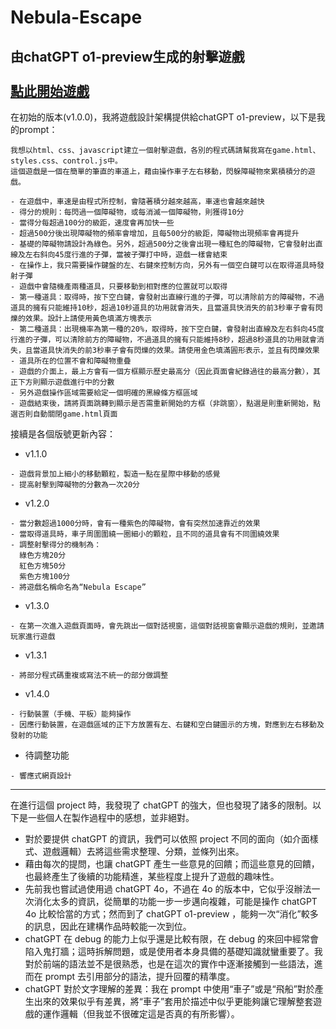 # Nebula-Escape
由chatGPT o1-preview生成的射擊遊戲<br>
<br>
<a href="https://davidhc1230.github.io/Nebula-Escape/game.html" target="_blank">點此開始遊戲</a>
---

在初始的版本(v1.0.0)，我將遊戲設計架構提供給chatGPT o1-preview，以下是我的prompt：
```
我想以html、css、javascript建立一個射擊遊戲，各別的程式碼請幫我寫在game.html、styles.css、control.js中。
這個遊戲是一個在簡單的筆直的車道上，藉由操作車子左右移動，閃躲障礙物來累積積分的遊戲。

- 在遊戲中，車速是由程式所控制，會隨著積分越來越高，車速也會越來越快
- 得分的規則：每閃過一個障礙物，或每消滅一個障礙物，則獲得10分
- 當得分每超過100分的級距，速度會再加快一些
- 超過500分後出現障礙物的頻率會增加，且每500分的級距，障礙物出現頻率會再提升
- 基礎的障礙物請設計為綠色。另外，超過500分之後會出現一種紅色的障礙物，它會發射出直線及左右斜向45度行進的子彈，當被子彈打中時，遊戲一樣會結束
- 在操作上，我只需要操作鍵盤的左、右鍵來控制方向，另外有一個空白鍵可以在取得道具時發射子彈
- 遊戲中會隨機產兩種道具，只要移動到相對應的位置就可以取得
- 第一種道具：取得時，按下空白鍵，會發射出直線行進的子彈，可以清除前方的障礙物，不過道具的擁有只能維持10秒，超過10秒道具的功用就會消失，且當道具快消失的前3秒車子會有閃爍的效果。設計上請使用黃色填滿方塊表示
- 第二種道具：出現機率為第一種的20%，取得時，按下空白鍵，會發射出直線及左右斜向45度行進的子彈，可以清除前方的障礙物，不過道具的擁有只能維持8秒，超過8秒道具的功用就會消失，且當道具快消失的前3秒車子會有閃爍的效果。請使用金色填滿圓形表示，並且有閃爍效果
- 道具所在的位置不會和障礙物重疊
- 遊戲的介面上，最上方會有一個方框顯示歷史最高分（因此頁面會紀錄過往的最高分數），其正下方則顯示遊戲進行中的分數
- 另外遊戲操作區域需要給定一個明確的黑線條方框區域
- 遊戲結束後，請將頁面跳轉到顯示是否需重新開始的方框（非跳窗），點選是則重新開始，點選否則自動關閉game.html頁面
```
接續是各個版號更新內容：

* v1.1.0
```
- 遊戲背景加上細小的移動顆粒，製造一點在星際中移動的感覺
- 提高射擊到障礙物的分數為一次20分
```

* v1.2.0
```
- 當分數超過1000分時，會有一種紫色的障礙物，會有突然加速靠近的效果
- 當取得道具時，車子周圍圍繞一圈細小的顆粒，且不同的道具會有不同圍繞效果
- 調整射擊得分的機制為：
  綠色方塊20分
  紅色方塊50分
  紫色方塊100分
- 將遊戲名稱命名為“Nebula Escape”
```

* v1.3.0
```
- 在第一次進入遊戲頁面時，會先跳出一個對話視窗，這個對話視窗會顯示遊戲的規則，並邀請玩家進行遊戲
```

* v1.3.1
```
- 將部分程式碼重複或寫法不統一的部分做調整
```

* v1.4.0
```
- 行動裝置（手機、平板）能夠操作
- 因應行動裝置，在遊戲區域的正下方放置有左、右鍵和空白鍵圖示的方塊，對應到左右移動及發射的功能
```

* 待調整功能
```
- 響應式網頁設計
```
---

在進行這個 project 時，我發現了 chatGPT 的強大，但也發現了諸多的限制。以下是一些個人在製作過程中的感想，並非絕對。<br>
* 對於要提供 chatGPT 的資訊，我們可以依照 project 不同的面向（如介面樣式、遊戲邏輯）去將這些需求整理、分類，並條列出來。
* 藉由每次的提問，也讓 chatGPT 產生一些意見的回饋；而這些意見的回饋，也最終產生了後續的功能精進，某些程度上提升了遊戲的趣味性。
* 先前我也嘗試過使用過 chatGPT 4o，不過在 4o 的版本中，它似乎沒辦法一次消化太多的資訊，從簡單的功能一步一步邁向複雜，可能是操作 chatGPT 4o 比較恰當的方式；然而到了 chatGPT o1-preview ，能夠一次“消化”較多的訊息，因此在建構作品時較能一次到位。
* chatGPT 在 debug 的能力上似乎還是比較有限，在 debug 的來回中經常會陷入鬼打牆；這時拆解問題，或是使用者本身具備的基礎知識就蠻重要了。我對於前端的語法並不是很熟悉，也是在這次的實作中逐漸接觸到一些語法，進而在 prompt 去引用部分的語法，提升回覆的精準度。
* chatGPT 對於文字理解的差異：我在 prompt 中使用“車子”或是“飛船”對於產生出來的效果似乎有差異，將“車子”套用於描述中似乎更能夠讓它理解整套遊戲的運作邏輯（但我並不很確定這是否真的有所影響）。
